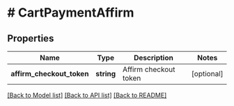 # # CartPaymentAffirm

## Properties

Name | Type | Description | Notes
------------ | ------------- | ------------- | -------------
**affirm_checkout_token** | **string** | Affirm checkout token | [optional]

[[Back to Model list]](../../README.md#models) [[Back to API list]](../../README.md#endpoints) [[Back to README]](../../README.md)
